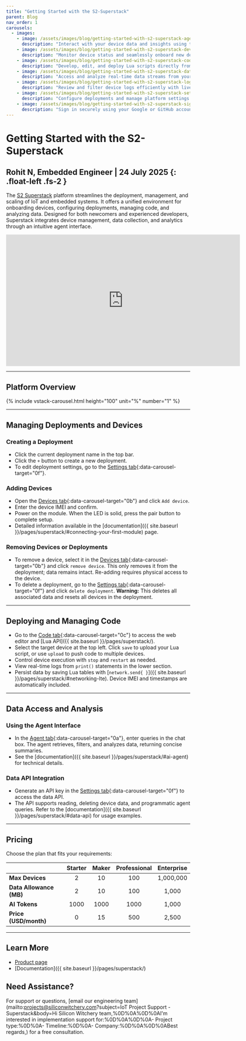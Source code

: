 ```yaml
---
title: "Getting Started with the S2-Superstack"
parent: Blog
nav_order: 1
carousels:
  - images: 
    - image: /assets/images/blog/getting-started-with-s2-superstack-agent-tab.png
      description: "Interact with your device data and insights using the agent interface."
    - image: /assets/images/blog/getting-started-with-s2-superstack-devices-tab.png
      description: "Monitor device status and seamlessly onboard new devices to your deployment."
    - image: /assets/images/blog/getting-started-with-s2-superstack-code-tab.png
      description: "Develop, edit, and deploy Lua scripts directly from the integrated web editor."
    - image: /assets/images/blog/getting-started-with-s2-superstack-data-tab.png
      description: "Access and analyze real-time data streams from your connected devices."
    - image: /assets/images/blog/getting-started-with-s2-superstack-logs-tab.png
      description: "Review and filter device logs efficiently with live updates."
    - image: /assets/images/blog/getting-started-with-s2-superstack-settings-tab.png
      description: "Configure deployments and manage platform settings with ease."
    - image: /assets/images/blog/getting-started-with-s2-superstack-signin-page.png
      description: "Sign in securely using your Google or GitHub account for instant access."
---
```


# **Getting Started with the S2-Superstack**

Rohit N, Embedded Engineer \| 24 July 2025
{: .float-left	.fs-2 }
---
The [S2 Superstack](https://www.siliconwitchery.com/s2-superstack) platform streamlines the deployment, management, and scaling of IoT and embedded systems. It offers a unified environment for onboarding devices, configuring deployments, managing code, and analyzing data. Designed for both newcomers and experienced developers, Superstack integrates device management, data collection, and analytics through an intuitive agent interface.

<div style="text-align: center;"><iframe width="640" height="360" src="https://www.youtube.com/embed/3L_OU-fMW_w" frameborder="0" allowfullscreen></iframe></div>

---

## Platform Overview

{% include vstack-carousel.html height="100" unit="%" number="1" %}

---

## Managing Deployments and Devices

### Creating a Deployment

- Click the current deployment name in the top bar.
- Click the `+` button to create a new deployment.
- To edit deployment settings, go to the [Settings tab](#platform-overview){:data-carousel-target="0f"}.

### Adding Devices

- Open the [Devices tab](#platform-overview){:data-carousel-target="0b"} and click `Add device`.
- Enter the device IMEI and confirm.
- Power on the module. When the LED is solid, press the pair button to complete setup.
- Detailed information available in the [documentation]({{ site.baseurl }}/pages/superstack/#connecting-your-first-module) page.

### Removing Devices or Deployments

- To remove a device, select it in the [Devices tab](#platform-overview){:data-carousel-target="0b"} and click `remove device`. This only removes it from the deployment; data remains intact. Re-adding requires physical access to the device.
- To delete a deployment, go to the [Settings tab](#platform-overview){:data-carousel-target="0f"} and click `delete deployment`. **Warning:** This deletes all associated data and resets all devices in the deployment.

---

## Deploying and Managing Code

- Go to the [Code tab](#platform-overview){:data-carousel-target="0c"} to access the web editor and [Lua API]({{ site.baseurl }}/pages/superstack/).
- Select the target device at the top left. Click `save` to upload your Lua script, or use `upload` to push code to multiple devices.
- Control device execution with `stop` and `restart` as needed.
- View real-time logs from `print()` statements in the lower section.
- Persist data by saving Lua tables with [`network.send{ }`]({{ site.baseurl }}/pages/superstack/#networking-lte). Device IMEI and timestamps are automatically included.

---

## Data Access and Analysis

### Using the Agent Interface

- In the [Agent tab](#platform-overview){:data-carousel-target="0a"}, enter queries in the chat box. The agent retrieves, filters, and analyzes data, returning concise summaries.
- See the [documentation]({{ site.baseurl }}/pages/superstack/#ai-agent) for technical details.

### Data API Integration

- Generate an API key in the [Settings tab](#platform-overview){:data-carousel-target="0f"} to access the data API.
- The API supports reading, deleting device data, and programmatic agent queries. Refer to the [documentation]({{ site.baseurl }}/pages/superstack/#data-api) for usage examples.

---

## Pricing

Choose the plan that fits your requirements:

|                         | Starter | Maker | Professional | Enterprise |
| :---------------------- | :-----: | :---: | :----------: | :--------: |
| **Max Devices**         |    2    |  10   |     100      | 1,000,000  |
| **Data Allowance (MB)** |    2    |  10   |     100      |   1,000    |
| **AI Tokens**           |  1000   | 1000  |     1000     |   1,000    |
| **Price (USD/month)**   |    0    |  15   |     500      |   2,500    |

---

## Learn More

- [Product page](https://www.siliconwitchery.com/s2-superstack)
- [Documentation]({{ site.baseurl }}/pages/superstack/)

## Need Assistance?

For support or questions, [email our engineering team](mailto:projects@siliconwitchery.com?subject=IoT Project Support - Superstack&amp;body=Hi Silicon Witchery team,%0D%0A%0D%0AI'm interested in implementation support for:%0D%0A%0D%0A- Project type:%0D%0A- Timeline:%0D%0A- Company:%0D%0A%0D%0ABest regards,) for a free consultation.